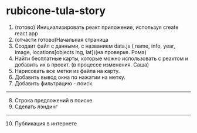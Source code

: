 # rubicone-tula-story

1. (готово) Инициализировать реакт приложение, используя create react app
2. (отчасти готово)Начальная страница 
3. Создаит файл с данными, с названием data.js ( name, info, year, image, locations[objects lng, lat])(на проверке. Рома)
4. Найти бесплатные карты, которые можно использовать с реактом и добавить их в проект. (в процессе изменения. Саша)
5. Нарисовать все метки из файла на карту.
6. Добавить вывод окна по нажатии на метку.
7. Добавить фильтрацию - поиск.
-------------------------------------------
8. Строка предложений в поиске
9. Сделать лэндинг 
-------------------------------------------
10. Публикация в интернете
